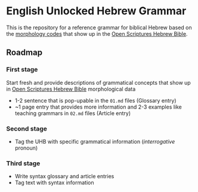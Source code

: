 # English Unlocked Hebrew Grammar

This is the repository for a reference grammar for biblical Hebrew based on the [morphology codes](http://openscriptures.github.io/morphhb/parsing/HebrewMorphologyCodes.html) that show up in the [Open Scriptures Hebrew Bible](https://github.com/openscriptures/morphhb).

## Roadmap

### First stage

Start fresh and provide descriptions of grammatical concepts that show up in [Open Scriptures Hebrew Bible](https://github.com/openscriptures/morphhb) morphological data

* 1-2 sentence that is pop-upable in the `01.md` files (Glossary entry)
* ~1 page entry that provides more information and 2-3 examples like teaching grammars in `02.md` files (Article entry)

### Second stage

* Tag the UHB with specific grammatical information (*interrogative* pronoun)

### Third stage

* Write syntax glossary and article entries
* Tag text with syntax information

